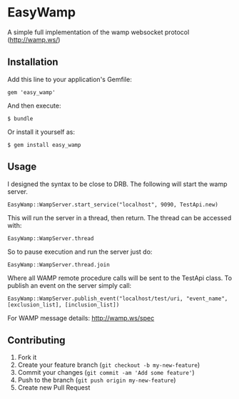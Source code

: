 # EasyWamp

A simple full implementation of the wamp websocket protocol (http://wamp.ws/)

## Installation

Add this line to your application's Gemfile:

    gem 'easy_wamp'

And then execute:

    $ bundle

Or install it yourself as:

    $ gem install easy_wamp

## Usage

I designed the syntax to be close to DRB.  The following will start the wamp server.

    EasyWamp::WampServer.start_service("localhost", 9090, TestApi.new)
    
This will run the server in a thread, then return.  The thread can be accessed with:
    
    EasyWamp::WampServer.thread
    
So to pause execution and run the server just do:

    EasyWamp::WampServer.thread.join
    
Where all WAMP remote procedure calls will be sent to the TestApi class.  To publish an event on the server simply call:

    EasyWamp::WampServer.publish_event("localhost/test/uri, "event_name", [exclusion_list], [inclusion_list])
    
For WAMP message details: http://wamp.ws/spec

## Contributing

1. Fork it
2. Create your feature branch (`git checkout -b my-new-feature`)
3. Commit your changes (`git commit -am 'Add some feature'`)
4. Push to the branch (`git push origin my-new-feature`)
5. Create new Pull Request
